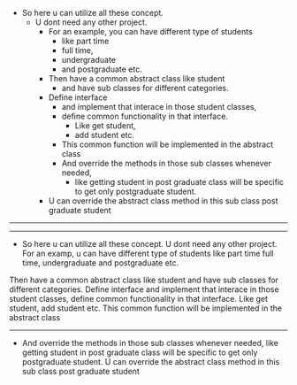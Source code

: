 - So here u can utilize all these concept. 
    - U dont need any other project. 
        - For an example, you can have different type of students 
            - like part time 
            - full time, 
            - undergraduate 
            - and postgraduate etc. 
        - Then have a common abstract class like student 
            - and have sub classes for different categories. 
        - Define interface 
            - and implement that interace in those student classes, 
            - define common functionality in that interface. 
                - Like get student, 
                - add student etc. 
            - This common function will be implemented in the abstract class
            - And override the methods in those sub classes whenever needed, 
                - like getting student in post graduate class will be specific to get only postgraduate student. 
        - U can override the abstract class method in this sub class post graduate student

<hr>
<hr>

- So here u can utilize all these concept. U dont need any other project. For an examp, u can have different type of students like part time full time, undergraduate and postgraduate etc. 

Then have a common abstract class like student and have sub classes for different categories. Define interface and implement that interace in those student classes, define common functionality in that interface. Like get student, add student etc. This common function will be implemented in the abstract class

<hr>

- And override the methods in those sub classes whenever needed, like getting student in post graduate class will be specific to get only postgraduate student. U can override the abstract class method in this sub class post graduate student